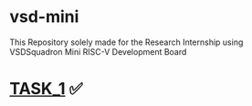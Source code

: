 # vsd-mini
This Repository solely made for the Research Internship using VSDSquadron Mini RISC-V Development Board 

# [TASK_1](https://github.com/nishit0072e/vsd-mini/tree/main/TASK_1) ✅
